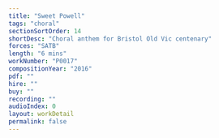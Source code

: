 ```yaml
---
title: "Sweet Powell"
tags: "choral"
sectionSortOrder: 14
shortDesc: "Choral anthem for Bristol Old Vic centenary"
forces: "SATB"
length: "6 mins"
workNumber: "P0017"
compositionYear: "2016"
pdf: ""
hire: ""
buy: ""
recording: ""
audioIndex: 0
layout: workDetail
permalink: false
---
```

